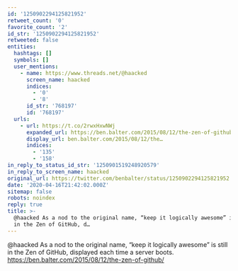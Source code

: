 ```yaml
---
id: '1250902294125821952'
retweet_count: '0'
favorite_count: '2'
id_str: '1250902294125821952'
retweeted: false
entities:
  hashtags: []
  symbols: []
  user_mentions:
    - name: https://www.threads.net/@haacked
      screen_name: haacked
      indices:
        - '0'
        - '8'
      id_str: '768197'
      id: '768197'
  urls:
    - url: https://t.co/2rwxHxwNWj
      expanded_url: https://ben.balter.com/2015/08/12/the-zen-of-github/
      display_url: ben.balter.com/2015/08/12/the…
      indices:
        - '135'
        - '158'
in_reply_to_status_id_str: '1250901519248920579'
in_reply_to_screen_name: haacked
original_url: https://twitter.com/benbalter/status/1250902294125821952
date: '2020-04-16T21:42:02.000Z'
sitemap: false
robots: noindex
reply: true
title: >-
  @haacked As a nod to the original name, “keep it logically awesome” is still
  in the Zen of GitHub, d…
---
```


@haacked As a nod to the original name, “keep it logically awesome” is still in the Zen of GitHub, displayed each time a server boots. https://ben.balter.com/2015/08/12/the-zen-of-github/